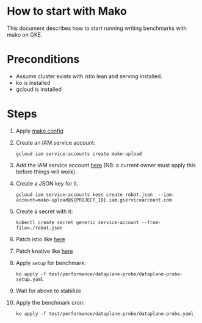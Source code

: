 # How to start with Mako

This document describes how to start running writing benchmarks with mako on GKE.

# Preconditions

- Assume cluster exists with istio lean and serving installed.
- ko is installed
- gcloud is installed

# Steps
 
1. Apply [mako config](https://raw.githubusercontent.com/knative/serving/master/test/performance/config/config-mako.yaml)
 
1. Create an IAM service account:

	```shell
	gcloud iam service-accounts create mako-upload
	```
 
1. Add the IAM service account [here](https://github.com/knative/serving/blob/47a3a2480d58ffcc1d3fd9998849fda359ab91ff/test/performance/dataplane-probe/dev.config#L19)
 (NB: a current owner must apply this before things will work):
 
1. Create a JSON key for it.

	```shell
	gcloud iam service-accounts keys create robot.json  --iam-account=mako-upload@${PROJECT_ID}.iam.gserviceaccount.com
	```
 
1. Create a secret with it:

	```shell
	kubectl create secret generic service-account --from-file=./robot.json
	```
 
1. Patch istio like [here](https://github.com/knative/serving/blob/47a3a2480d58ffcc1d3fd9998849fda359ab91ff/test/performance/tools/common.sh#L113-L116)

1. Patch knative like [here](https://github.com/knative/serving/blob/47a3a2480d58ffcc1d3fd9998849fda359ab91ff/test/performance/tools/common.sh#L132-L133)

1. Apply `setup` for benchmark: 

	``` shell
	ko apply -f test/performance/dataplane-probe/dataplane-probe-setup.yaml
	```
 
1. Wait for above to stabilize
 
1. Apply the benchmark cron:

	```gcloud
	ko apply -f test/performance/dataplane-probe/dataplane-probe.yaml
	```
